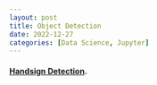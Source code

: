 ```yaml
---
layout: post
title: Object Detection
date: 2022-12-27
categories: [Data Science, Jupyter]
---
```


#### [Handsign Detection](#https://nbviewer.org/github/jeongwoongc/jeongwoongc.github.io/blob/main/all_collections/JupyterNBs/testNB.ipynb).

